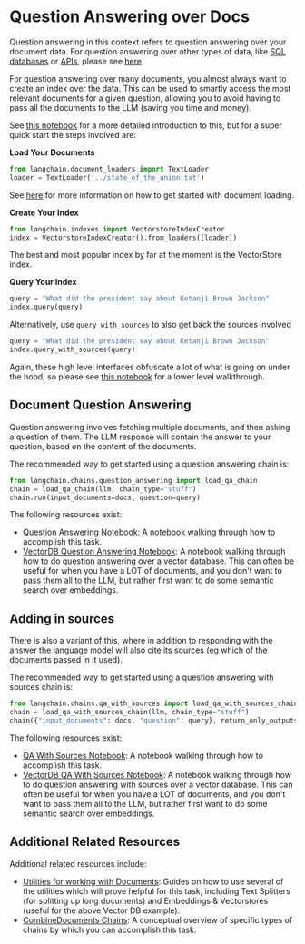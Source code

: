 # Question Answering over Docs

Question answering in this context refers to question answering over your document data. 
For question answering over other types of data, like [SQL databases](../modules/chains/examples/sqlite.html) or [APIs](../modules/chains/examples/api.html), please see [here](../modules/chains/utility_how_to.html)

For question answering over many documents, you almost always want to create an index over the data.
This can be used to smartly access the most relevant documents for a given question, allowing you to avoid having to pass all the documents to the LLM (saving you time and money).

See [this notebook](../modules/indexes/getting_started.ipynb) for a more detailed introduction to this, but for a super quick start the steps involved are:

**Load Your Documents**
```python
from langchain.document_loaders import TextLoader
loader = TextLoader('../state_of_the_union.txt')
```
See [here](../modules/document_loaders/how_to_guides.rst) for more information on how to get started with document loading.

**Create Your Index**
```python
from langchain.indexes import VectorstoreIndexCreator
index = VectorstoreIndexCreator().from_loaders([loader])
```
The best and most popular index by far at the moment is the VectorStore index.

**Query Your Index**
```python
query = "What did the president say about Ketanji Brown Jackson"
index.query(query)
```
Alternatively, use `query_with_sources` to also get back the sources involved
```python
query = "What did the president say about Ketanji Brown Jackson"
index.query_with_sources(query)
```
Again, these high level interfaces obfuscate a lot of what is going on under the hood, so please see [this notebook](../modules/indexes/getting_started.ipynb) for a lower level walkthrough.

## Document Question Answering

Question answering involves fetching multiple documents, and then asking a question of them.
The LLM response will contain the answer to your question, based on the content of the documents.

The recommended way to get started using a question answering chain is:

```python
from langchain.chains.question_answering import load_qa_chain
chain = load_qa_chain(llm, chain_type="stuff")
chain.run(input_documents=docs, question=query)
```

The following resources exist:
- [Question Answering Notebook](/modules/indexes/chain_examples/question_answering.ipynb): A notebook walking through how to accomplish this task.
- [VectorDB Question Answering Notebook](/modules/indexes/chain_examples/vector_db_qa.ipynb): A notebook walking through how to do question answering over a vector database. This can often be useful for when you have a LOT of documents, and you don't want to pass them all to the LLM, but rather first want to do some semantic search over embeddings.

## Adding in sources

There is also a variant of this, where in addition to responding with the answer the language model will also cite its sources (eg which of the documents passed in it used).

The recommended way to get started using a question answering with sources chain is:

```python
from langchain.chains.qa_with_sources import load_qa_with_sources_chain
chain = load_qa_with_sources_chain(llm, chain_type="stuff")
chain({"input_documents": docs, "question": query}, return_only_outputs=True)
```

The following resources exist:
- [QA With Sources Notebook](/modules/indexes/chain_examples/qa_with_sources.ipynb): A notebook walking through how to accomplish this task.
- [VectorDB QA With Sources Notebook](/modules/indexes/chain_examples/vector_db_qa_with_sources.ipynb): A notebook walking through how to do question answering with sources over a vector database. This can often be useful for when you have a LOT of documents, and you don't want to pass them all to the LLM, but rather first want to do some semantic search over embeddings.

## Additional Related Resources

Additional related resources include:
- [Utilities for working with Documents](/modules/utils/how_to_guides.rst): Guides on how to use several of the utilities which will prove helpful for this task, including Text Splitters (for splitting up long documents) and Embeddings & Vectorstores (useful for the above Vector DB example).
- [CombineDocuments Chains](/modules/indexes/combine_docs.md): A conceptual overview of specific types of chains by which you can accomplish this task.
